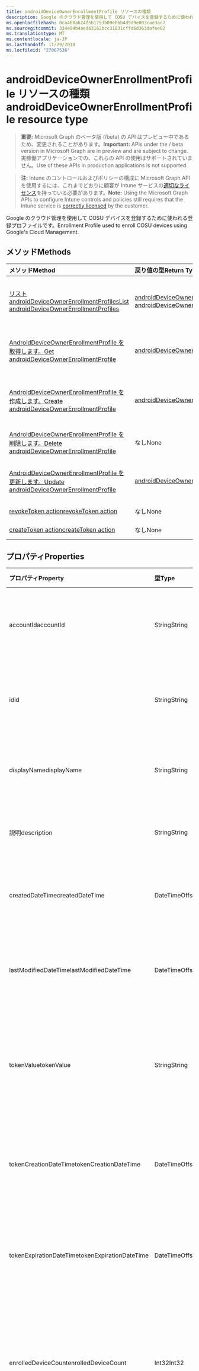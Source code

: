 ```yaml
---
title: androidDeviceOwnerEnrollmentProfile リソースの種類
description: Google のクラウド管理を使用して COSU デバイスを登録するために使われる登録プロファイルです。
ms.openlocfilehash: 0ca468a624f5b1793b09eb6b4d9d9e003cae3ac7
ms.sourcegitcommit: 334e84b4aed63162bcc31831cffd6d363dafee02
ms.translationtype: MT
ms.contentlocale: ja-JP
ms.lasthandoff: 11/29/2018
ms.locfileid: "27067536"
---
```

# <a name="androiddeviceownerenrollmentprofile-resource-type"></a><span data-ttu-id="4eaf7-103">androidDeviceOwnerEnrollmentProfile リソースの種類</span><span class="sxs-lookup"><span data-stu-id="4eaf7-103">androidDeviceOwnerEnrollmentProfile resource type</span></span>

> <span data-ttu-id="4eaf7-104">**重要:** Microsoft Graph のベータ版 (/beta) の API はプレビュー中であるため、変更されることがあります。</span><span class="sxs-lookup"><span data-stu-id="4eaf7-104">**Important:** APIs under the / beta version in Microsoft Graph are in preview and are subject to change.</span></span> <span data-ttu-id="4eaf7-105">実稼働アプリケーションでの、これらの API の使用はサポートされていません。</span><span class="sxs-lookup"><span data-stu-id="4eaf7-105">Use of these APIs in production applications is not supported.</span></span>

> <span data-ttu-id="4eaf7-106">**注:** Intune のコントロールおよびポリシーの構成に Microsoft Graph API を使用するには、これまでどおりに顧客が Intune サービスの[適切なライセンス](https://go.microsoft.com/fwlink/?linkid=839381)を持っている必要があります。</span><span class="sxs-lookup"><span data-stu-id="4eaf7-106">**Note:** Using the Microsoft Graph APIs to configure Intune controls and policies still requires that the Intune service is [correctly licensed](https://go.microsoft.com/fwlink/?linkid=839381) by the customer.</span></span>

<span data-ttu-id="4eaf7-107">Google のクラウド管理を使用して COSU デバイスを登録するために使われる登録プロファイルです。</span><span class="sxs-lookup"><span data-stu-id="4eaf7-107">Enrollment Profile used to enroll COSU devices using Google's Cloud Management.</span></span>
## <a name="methods"></a><span data-ttu-id="4eaf7-108">メソッド</span><span class="sxs-lookup"><span data-stu-id="4eaf7-108">Methods</span></span>
|<span data-ttu-id="4eaf7-109">メソッド</span><span class="sxs-lookup"><span data-stu-id="4eaf7-109">Method</span></span>|<span data-ttu-id="4eaf7-110">戻り値の型</span><span class="sxs-lookup"><span data-stu-id="4eaf7-110">Return Type</span></span>|<span data-ttu-id="4eaf7-111">説明</span><span class="sxs-lookup"><span data-stu-id="4eaf7-111">Description</span></span>|
|:---|:---|:---|
|[<span data-ttu-id="4eaf7-112">リスト androidDeviceOwnerEnrollmentProfiles</span><span class="sxs-lookup"><span data-stu-id="4eaf7-112">List androidDeviceOwnerEnrollmentProfiles</span></span>](../api/intune-androidforwork-androiddeviceownerenrollmentprofile-list.md)|<span data-ttu-id="4eaf7-113">[androidDeviceOwnerEnrollmentProfile](../resources/intune-androidforwork-androiddeviceownerenrollmentprofile.md)コレクション</span><span class="sxs-lookup"><span data-stu-id="4eaf7-113">[androidDeviceOwnerEnrollmentProfile](../resources/intune-androidforwork-androiddeviceownerenrollmentprofile.md) collection</span></span>|<span data-ttu-id="4eaf7-114">[AndroidDeviceOwnerEnrollmentProfile](../resources/intune-androidforwork-androiddeviceownerenrollmentprofile.md)オブジェクトのプロパティと関係を一覧表示します。</span><span class="sxs-lookup"><span data-stu-id="4eaf7-114">List properties and relationships of the [androidDeviceOwnerEnrollmentProfile](../resources/intune-androidforwork-androiddeviceownerenrollmentprofile.md) objects.</span></span>|
|[<span data-ttu-id="4eaf7-115">AndroidDeviceOwnerEnrollmentProfile を取得します。</span><span class="sxs-lookup"><span data-stu-id="4eaf7-115">Get androidDeviceOwnerEnrollmentProfile</span></span>](../api/intune-androidforwork-androiddeviceownerenrollmentprofile-get.md)|[<span data-ttu-id="4eaf7-116">androidDeviceOwnerEnrollmentProfile</span><span class="sxs-lookup"><span data-stu-id="4eaf7-116">androidDeviceOwnerEnrollmentProfile</span></span>](../resources/intune-androidforwork-androiddeviceownerenrollmentprofile.md)|<span data-ttu-id="4eaf7-117">[AndroidDeviceOwnerEnrollmentProfile](../resources/intune-androidforwork-androiddeviceownerenrollmentprofile.md)オブジェクトのプロパティと関係を参照してください。</span><span class="sxs-lookup"><span data-stu-id="4eaf7-117">Read properties and relationships of the [androidDeviceOwnerEnrollmentProfile](../resources/intune-androidforwork-androiddeviceownerenrollmentprofile.md) object.</span></span>|
|[<span data-ttu-id="4eaf7-118">AndroidDeviceOwnerEnrollmentProfile を作成します。</span><span class="sxs-lookup"><span data-stu-id="4eaf7-118">Create androidDeviceOwnerEnrollmentProfile</span></span>](../api/intune-androidforwork-androiddeviceownerenrollmentprofile-create.md)|[<span data-ttu-id="4eaf7-119">androidDeviceOwnerEnrollmentProfile</span><span class="sxs-lookup"><span data-stu-id="4eaf7-119">androidDeviceOwnerEnrollmentProfile</span></span>](../resources/intune-androidforwork-androiddeviceownerenrollmentprofile.md)|<span data-ttu-id="4eaf7-120">新しい[androidDeviceOwnerEnrollmentProfile](../resources/intune-androidforwork-androiddeviceownerenrollmentprofile.md)オブジェクトを作成します。</span><span class="sxs-lookup"><span data-stu-id="4eaf7-120">Create a new [androidDeviceOwnerEnrollmentProfile](../resources/intune-androidforwork-androiddeviceownerenrollmentprofile.md) object.</span></span>|
|[<span data-ttu-id="4eaf7-121">AndroidDeviceOwnerEnrollmentProfile を削除します。</span><span class="sxs-lookup"><span data-stu-id="4eaf7-121">Delete androidDeviceOwnerEnrollmentProfile</span></span>](../api/intune-androidforwork-androiddeviceownerenrollmentprofile-delete.md)|<span data-ttu-id="4eaf7-122">なし</span><span class="sxs-lookup"><span data-stu-id="4eaf7-122">None</span></span>|<span data-ttu-id="4eaf7-123">の[androidDeviceOwnerEnrollmentProfile](../resources/intune-androidforwork-androiddeviceownerenrollmentprofile.md)を削除します。</span><span class="sxs-lookup"><span data-stu-id="4eaf7-123">Deletes a [androidDeviceOwnerEnrollmentProfile](../resources/intune-androidforwork-androiddeviceownerenrollmentprofile.md).</span></span>|
|[<span data-ttu-id="4eaf7-124">AndroidDeviceOwnerEnrollmentProfile を更新します。</span><span class="sxs-lookup"><span data-stu-id="4eaf7-124">Update androidDeviceOwnerEnrollmentProfile</span></span>](../api/intune-androidforwork-androiddeviceownerenrollmentprofile-update.md)|[<span data-ttu-id="4eaf7-125">androidDeviceOwnerEnrollmentProfile</span><span class="sxs-lookup"><span data-stu-id="4eaf7-125">androidDeviceOwnerEnrollmentProfile</span></span>](../resources/intune-androidforwork-androiddeviceownerenrollmentprofile.md)|<span data-ttu-id="4eaf7-126">[AndroidDeviceOwnerEnrollmentProfile](../resources/intune-androidforwork-androiddeviceownerenrollmentprofile.md)オブジェクトのプロパティを更新します。</span><span class="sxs-lookup"><span data-stu-id="4eaf7-126">Update the properties of a [androidDeviceOwnerEnrollmentProfile](../resources/intune-androidforwork-androiddeviceownerenrollmentprofile.md) object.</span></span>|
|[<span data-ttu-id="4eaf7-127">revokeToken action</span><span class="sxs-lookup"><span data-stu-id="4eaf7-127">revokeToken action</span></span>](../api/intune-androidforwork-androiddeviceownerenrollmentprofile-revoketoken.md)|<span data-ttu-id="4eaf7-128">なし</span><span class="sxs-lookup"><span data-stu-id="4eaf7-128">None</span></span>|<span data-ttu-id="4eaf7-129">まだ文書化されていません</span><span class="sxs-lookup"><span data-stu-id="4eaf7-129">Not yet documented</span></span>|
|[<span data-ttu-id="4eaf7-130">createToken action</span><span class="sxs-lookup"><span data-stu-id="4eaf7-130">createToken action</span></span>](../api/intune-androidforwork-androiddeviceownerenrollmentprofile-createtoken.md)|<span data-ttu-id="4eaf7-131">なし</span><span class="sxs-lookup"><span data-stu-id="4eaf7-131">None</span></span>|<span data-ttu-id="4eaf7-132">まだ文書化されていません</span><span class="sxs-lookup"><span data-stu-id="4eaf7-132">Not yet documented</span></span>|

## <a name="properties"></a><span data-ttu-id="4eaf7-133">プロパティ</span><span class="sxs-lookup"><span data-stu-id="4eaf7-133">Properties</span></span>
|<span data-ttu-id="4eaf7-134">プロパティ</span><span class="sxs-lookup"><span data-stu-id="4eaf7-134">Property</span></span>|<span data-ttu-id="4eaf7-135">型</span><span class="sxs-lookup"><span data-stu-id="4eaf7-135">Type</span></span>|<span data-ttu-id="4eaf7-136">説明</span><span class="sxs-lookup"><span data-stu-id="4eaf7-136">Description</span></span>|
|:---|:---|:---|
|<span data-ttu-id="4eaf7-137">accountId</span><span class="sxs-lookup"><span data-stu-id="4eaf7-137">accountId</span></span>|<span data-ttu-id="4eaf7-138">String</span><span class="sxs-lookup"><span data-stu-id="4eaf7-138">String</span></span>|<span data-ttu-id="4eaf7-139">登録プロファイルが属するテナント GUID。</span><span class="sxs-lookup"><span data-stu-id="4eaf7-139">Tenant GUID the enrollment profile belongs to.</span></span>|
|<span data-ttu-id="4eaf7-140">id</span><span class="sxs-lookup"><span data-stu-id="4eaf7-140">id</span></span>|<span data-ttu-id="4eaf7-141">String</span><span class="sxs-lookup"><span data-stu-id="4eaf7-141">String</span></span>|<span data-ttu-id="4eaf7-142">登録プロファイル用の一意な GUID。</span><span class="sxs-lookup"><span data-stu-id="4eaf7-142">Unique GUID for the enrollment profile.</span></span>|
|<span data-ttu-id="4eaf7-143">displayName</span><span class="sxs-lookup"><span data-stu-id="4eaf7-143">displayName</span></span>|<span data-ttu-id="4eaf7-144">String</span><span class="sxs-lookup"><span data-stu-id="4eaf7-144">String</span></span>|<span data-ttu-id="4eaf7-145">登録プロファイルの表示名。</span><span class="sxs-lookup"><span data-stu-id="4eaf7-145">Display name for the enrollment profile.</span></span>|
|<span data-ttu-id="4eaf7-146">説明</span><span class="sxs-lookup"><span data-stu-id="4eaf7-146">description</span></span>|<span data-ttu-id="4eaf7-147">String</span><span class="sxs-lookup"><span data-stu-id="4eaf7-147">String</span></span>|<span data-ttu-id="4eaf7-148">登録プロファイルの説明。</span><span class="sxs-lookup"><span data-stu-id="4eaf7-148">Description for the enrollment profile.</span></span>|
|<span data-ttu-id="4eaf7-149">createdDateTime</span><span class="sxs-lookup"><span data-stu-id="4eaf7-149">createdDateTime</span></span>|<span data-ttu-id="4eaf7-150">DateTimeOffset</span><span class="sxs-lookup"><span data-stu-id="4eaf7-150">DateTimeOffset</span></span>|<span data-ttu-id="4eaf7-151">登録プロファイルが作成された日時。</span><span class="sxs-lookup"><span data-stu-id="4eaf7-151">Date time the enrollment profile was created.</span></span>|
|<span data-ttu-id="4eaf7-152">lastModifiedDateTime</span><span class="sxs-lookup"><span data-stu-id="4eaf7-152">lastModifiedDateTime</span></span>|<span data-ttu-id="4eaf7-153">DateTimeOffset</span><span class="sxs-lookup"><span data-stu-id="4eaf7-153">DateTimeOffset</span></span>|<span data-ttu-id="4eaf7-154">登録プロファイルが最後に変更された日時。</span><span class="sxs-lookup"><span data-stu-id="4eaf7-154">Date time the enrollment profile was last modified.</span></span>|
|<span data-ttu-id="4eaf7-155">tokenValue</span><span class="sxs-lookup"><span data-stu-id="4eaf7-155">tokenValue</span></span>|<span data-ttu-id="4eaf7-156">String</span><span class="sxs-lookup"><span data-stu-id="4eaf7-156">String</span></span>|<span data-ttu-id="4eaf7-157">この登録プロファイル用に最後に作成されたトークンの値。</span><span class="sxs-lookup"><span data-stu-id="4eaf7-157">Value of the most recently created token for this enrollment profile.</span></span>|
|<span data-ttu-id="4eaf7-158">tokenCreationDateTime</span><span class="sxs-lookup"><span data-stu-id="4eaf7-158">tokenCreationDateTime</span></span>|<span data-ttu-id="4eaf7-159">DateTimeOffset</span><span class="sxs-lookup"><span data-stu-id="4eaf7-159">DateTimeOffset</span></span>|<span data-ttu-id="4eaf7-160">直前に作成されたトークンが作成された日時です。</span><span class="sxs-lookup"><span data-stu-id="4eaf7-160">Date time the most recently created token was created.</span></span>|
|<span data-ttu-id="4eaf7-161">tokenExpirationDateTime</span><span class="sxs-lookup"><span data-stu-id="4eaf7-161">tokenExpirationDateTime</span></span>|<span data-ttu-id="4eaf7-162">DateTimeOffset</span><span class="sxs-lookup"><span data-stu-id="4eaf7-162">DateTimeOffset</span></span>|<span data-ttu-id="4eaf7-163">最後に作成されたトークンの有効期限が切れる日時。</span><span class="sxs-lookup"><span data-stu-id="4eaf7-163">Date time the most recently created token will expire.</span></span>|
|<span data-ttu-id="4eaf7-164">enrolledDeviceCount</span><span class="sxs-lookup"><span data-stu-id="4eaf7-164">enrolledDeviceCount</span></span>|<span data-ttu-id="4eaf7-165">Int32</span><span class="sxs-lookup"><span data-stu-id="4eaf7-165">Int32</span></span>|<span data-ttu-id="4eaf7-166">この登録プロファイルを使用して登録した Android デバイスの合計数。</span><span class="sxs-lookup"><span data-stu-id="4eaf7-166">Total number of Android devices that have enrolled using this enrollment profile.</span></span>|
|<span data-ttu-id="4eaf7-167">qrCodeContent</span><span class="sxs-lookup"><span data-stu-id="4eaf7-167">qrCodeContent</span></span>|<span data-ttu-id="4eaf7-168">String</span><span class="sxs-lookup"><span data-stu-id="4eaf7-168">String</span></span>|<span data-ttu-id="4eaf7-169">トークン用の QR コードを生成するために使用された文字列。</span><span class="sxs-lookup"><span data-stu-id="4eaf7-169">String used to generate a QR code for the token.</span></span>|
|<span data-ttu-id="4eaf7-170">qrCodeImage</span><span class="sxs-lookup"><span data-stu-id="4eaf7-170">qrCodeImage</span></span>|[<span data-ttu-id="4eaf7-171">mimeContent</span><span class="sxs-lookup"><span data-stu-id="4eaf7-171">mimeContent</span></span>](../resources/intune-shared-mimecontent.md)|<span data-ttu-id="4eaf7-172">トークンの QR コードを生成するために使用する文字列。</span><span class="sxs-lookup"><span data-stu-id="4eaf7-172">String used to generate a QR code for the token.</span></span>|

## <a name="relationships"></a><span data-ttu-id="4eaf7-173">リレーションシップ</span><span class="sxs-lookup"><span data-stu-id="4eaf7-173">Relationships</span></span>
<span data-ttu-id="4eaf7-174">なし</span><span class="sxs-lookup"><span data-stu-id="4eaf7-174">None</span></span>
## <a name="json-representation"></a><span data-ttu-id="4eaf7-175">JSON 表記</span><span class="sxs-lookup"><span data-stu-id="4eaf7-175">JSON Representation</span></span>
<span data-ttu-id="4eaf7-176">以下は、リソースの JSON 表記です。</span><span class="sxs-lookup"><span data-stu-id="4eaf7-176">Here is a JSON representation of the resource.</span></span>
<!-- {
  "blockType": "resource",
  "keyProperty": "id",
  "@odata.type": "microsoft.graph.androidDeviceOwnerEnrollmentProfile"
}
-->
``` json
{
  "@odata.type": "#microsoft.graph.androidDeviceOwnerEnrollmentProfile",
  "accountId": "String",
  "id": "String (identifier)",
  "displayName": "String",
  "description": "String",
  "createdDateTime": "String (timestamp)",
  "lastModifiedDateTime": "String (timestamp)",
  "tokenValue": "String",
  "tokenCreationDateTime": "String (timestamp)",
  "tokenExpirationDateTime": "String (timestamp)",
  "enrolledDeviceCount": 1024,
  "qrCodeContent": "String",
  "qrCodeImage": {
    "@odata.type": "microsoft.graph.mimeContent",
    "type": "String",
    "value": "binary"
  }
}
```





